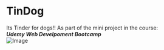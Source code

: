 # TinDog
Its Tinder for dogs!!
As part of the mini project in the course:  
***Udemy Web Develpoment Bootcamp***  
![Image](https://github.com/user-attachments/assets/cff96721-210b-426e-a9c7-cd08aff7bd6a)

